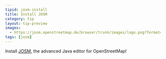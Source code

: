 ```yaml
---
tipid: josm-install
title: Install JOSM
category: tip
layout: tip-preview
images:
  - https://josm.openstreetmap.de/browser/trunk/images/logo.png?format=raw
tags: [josm]
---
```


Install [JOSM](https://josm.openstreetmap.de/), the advanced Java editor for OpenStreetMap!

